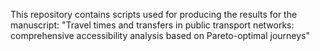 This repository contains scripts used for producing the results for the manuscript:
"Travel times and transfers in public transport networks: comprehensive accessibility analysis based on Pareto-optimal journeys"



